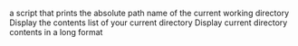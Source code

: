 a script that prints the absolute path name of the current working directory
Display the contents list of your current directory
Display current directory contents in a long format

